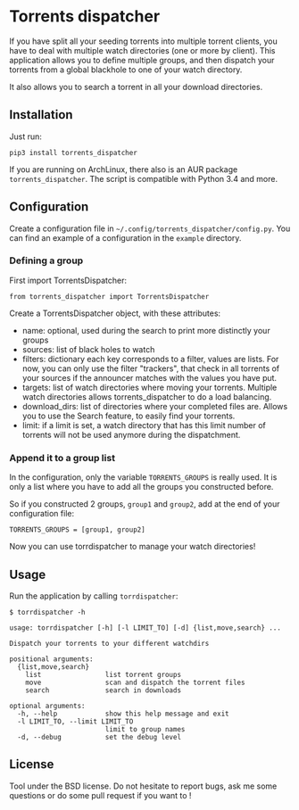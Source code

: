 Torrents dispatcher
===================

If you have split all your seeding torrents into multiple torrent clients, you
have to deal with multiple watch directories (one or more by client). This
application allows you to define multiple groups, and then dispatch your
torrents from a global blackhole to one of your watch directory.

It also allows you to search a torrent in all your download directories.

Installation
------------

Just run:

```
pip3 install torrents_dispatcher
```

If you are running on ArchLinux, there also is an AUR package
`torrents_dispatcher`.
The script is compatible with Python 3.4 and more.


Configuration
-------------

Create a configuration file in `~/.config/torrents_dispatcher/config.py`. You
can find an example of a configuration in the `example` directory.

### Defining a group

First import TorrentsDispatcher:

```
from torrents_dispatcher import TorrentsDispatcher
```

Create a TorrentsDispatcher object, with these attributes:
  * name: optional, used during the search to print more distinctly your groups
  * sources: list of black holes to watch
  * filters: dictionary each key corresponds to a filter, values are lists.
    For now, you can only use the filter "trackers", that check in all torrents
    of your sources if the announcer matches with the values you have put.
  * targets: list of watch directories where moving your torrents. Multiple
    watch directories allows torrents_dispatcher to do a load balancing.
  * download_dirs: list of directories where your completed files are. Allows
    you to use the Search feature, to easily find your torrents.
  * limit: if a limit is set, a watch directory that has this limit number of
    torrents will not be used anymore during the dispatchment.


### Append it to a group list

In the configuration, only the variable ``TORRENTS_GROUPS`` is really used. It
is only a list where you have to add all the groups you constructed before.

So if you constructed 2 groups, ``group1`` and ``group2``, add at the end of
your configuration file:

```
TORRENTS_GROUPS = [group1, group2]
```

Now you can use torrdispatcher to manage your watch directories!


Usage
-----

Run the application by calling `torrdispatcher`:

```
$ torrdispatcher -h

usage: torrdispatcher [-h] [-l LIMIT_TO] [-d] {list,move,search} ...

Dispatch your torrents to your different watchdirs

positional arguments:
  {list,move,search}
    list                list torrent groups
    move                scan and dispatch the torrent files
    search              search in downloads

optional arguments:
  -h, --help            show this help message and exit
  -l LIMIT_TO, --limit LIMIT_TO
                        limit to group names
  -d, --debug           set the debug level
```


License
-------

Tool under the BSD license. Do not hesitate to report bugs, ask me some
questions or do some pull request if you want to !
